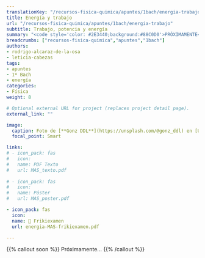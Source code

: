```yaml
---
translationKey: "/recursos-fisica-quimica/apuntes/1bach/energia-trabajo"
title: Energía y trabajo
url: "/recursos-fisica-quimica/apuntes/1bach/energia-trabajo"
subtitle: Trabajo, potencia y energía
summary: "<code style='color: #2E3440;background:#88C0D0'>PRÓXIMAMENTE</code> <br> Trabajo. Potencia. Energía. Teorema de las fuerzas vivas. Sistemas conservativos."
breadcrumbs: ["recursos-fisica-quimica","apuntes","1bach"]
authors:
- rodrigo-alcaraz-de-la-osa
- leticia-cabezas
tags:
- apuntes
- 1º Bach
- energía
categories:
- Física
weight: 8

# Optional external URL for project (replaces project detail page).
external_link: ""

image:
  caption: Foto de [**Gonz DDL**](https://unsplash.com/@gonz_ddl) en [Unsplash](https://unsplash.com)
  focal_point: Smart

links:
# - icon_pack: fas
#   icon:
#   name: PDF Texto
#   url: MAS_texto.pdf
  
# - icon_pack: fas
#   icon:
#   name: Póster
#   url: MAS_poster.pdf

- icon_pack: fas
  icon:
  name: 📝 Frikiexamen
  url: energia-MAS-frikiexamen.pdf

---
```


{{% callout soon %}}
Próximamente...
{{% /callout %}}